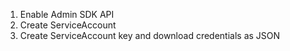 1. Enable Admin SDK API
2. Create ServiceAccount
3. Create ServiceAccount key and download credentials as JSON
